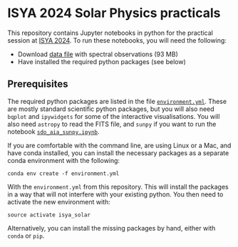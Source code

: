 # ISYA 2024 Solar Physics practicals

This repository contains Jupyter notebooks in python for the practical session at [ISYA 2024](https://www.craag.dz/isya2024/). To run these notebooks, you will need the following:

- Download [data file](https://www.uio.no/studier/emner/matnat/astro/AST4310/h20/data/sst_sunspot_617_2020.08.07.fits) with spectral observations (93 MB)
- Have installed the required python packages (see below)

## Prerequisites

The required python packages are listed in the file [`environment.yml`](https://github.com/tiagopereira/isya2024/blob/main/environment.yml). These are mostly standard scientific python packages, but you will also need `bqplot` and `ipywidgets` for some of the interactive visualisations. You will also need `astropy` to read the FITS file, and `sunpy` if you want to run the notebook [`sdo_aia_sunpy.ipynb`](https://github.com/tiagopereira/isya2024/blob/main/notebooks/sdo_aia_sunpy.ipynb).

If you are comfortable with the command line, are using Linux or a Mac, and have conda installed, you can install the necessary packages as a separate conda environment with the following:

```
conda env create -f environment.yml
```

With the `environment.yml` from this repository. This will install the packages in a way that will not interfere with your existing python. You then need to activate the new environment with:

```
source activate isya_solar
```

Alternatively, you can install the missing packages by hand, either with `conda` or `pip`.
